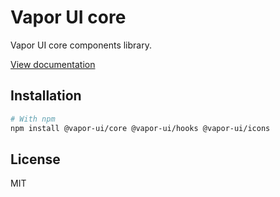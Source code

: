 # Vapor UI core

Vapor UI core components library.

[View documentation](https://vapor.goorm.io/vapor-core)

## Installation

```bash
# With npm
npm install @vapor-ui/core @vapor-ui/hooks @vapor-ui/icons
```

## License

MIT
